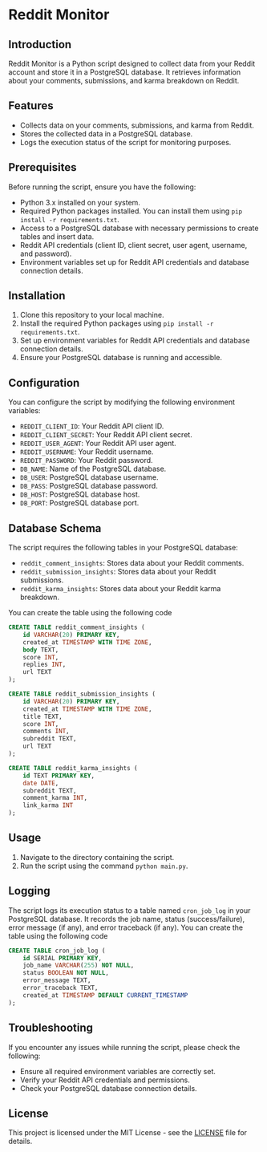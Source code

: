 # Reddit Monitor

## Introduction
Reddit Monitor is a Python script designed to collect data from your Reddit account and store it in a PostgreSQL database. It retrieves information about your comments, submissions, and karma breakdown on Reddit.

## Features
- Collects data on your comments, submissions, and karma from Reddit.
- Stores the collected data in a PostgreSQL database.
- Logs the execution status of the script for monitoring purposes.

## Prerequisites
Before running the script, ensure you have the following:
- Python 3.x installed on your system.
- Required Python packages installed. You can install them using `pip install -r requirements.txt`.
- Access to a PostgreSQL database with necessary permissions to create tables and insert data.
- Reddit API credentials (client ID, client secret, user agent, username, and password).
- Environment variables set up for Reddit API credentials and database connection details.

## Installation
1. Clone this repository to your local machine.
2. Install the required Python packages using `pip install -r requirements.txt`.
3. Set up environment variables for Reddit API credentials and database connection details.
4. Ensure your PostgreSQL database is running and accessible.

## Configuration
You can configure the script by modifying the following environment variables:
- `REDDIT_CLIENT_ID`: Your Reddit API client ID.
- `REDDIT_CLIENT_SECRET`: Your Reddit API client secret.
- `REDDIT_USER_AGENT`: Your Reddit API user agent.
- `REDDIT_USERNAME`: Your Reddit username.
- `REDDIT_PASSWORD`: Your Reddit password.
- `DB_NAME`: Name of the PostgreSQL database.
- `DB_USER`: PostgreSQL database username.
- `DB_PASS`: PostgreSQL database password.
- `DB_HOST`: PostgreSQL database host.
- `DB_PORT`: PostgreSQL database port.

## Database Schema
The script requires the following tables in your PostgreSQL database:
- `reddit_comment_insights`: Stores data about your Reddit comments.
- `reddit_submission_insights`: Stores data about your Reddit submissions.
- `reddit_karma_insights`: Stores data about your Reddit karma breakdown.

You can create the table using the following code

```sql
CREATE TABLE reddit_comment_insights (
    id VARCHAR(20) PRIMARY KEY,
    created_at TIMESTAMP WITH TIME ZONE,
    body TEXT,
    score INT,
    replies INT,
    url TEXT
);

CREATE TABLE reddit_submission_insights (
    id VARCHAR(20) PRIMARY KEY,
    created_at TIMESTAMP WITH TIME ZONE,
    title TEXT,
    score INT,
    comments INT,
    subreddit TEXT,
    url TEXT
);

CREATE TABLE reddit_karma_insights (
    id TEXT PRIMARY KEY,
    date DATE,
    subreddit TEXT,
    comment_karma INT,
    link_karma INT
);
```

## Usage
1. Navigate to the directory containing the script.
2. Run the script using the command `python main.py`.

## Logging
The script logs its execution status to a table named `cron_job_log` in your PostgreSQL database. It records the job name, status (success/failure), error message (if any), and error traceback (if any).
You can create the table using the following code

```sql
CREATE TABLE cron_job_log (
    id SERIAL PRIMARY KEY,
    job_name VARCHAR(255) NOT NULL,
    status BOOLEAN NOT NULL,
    error_message TEXT,
    error_traceback TEXT,
    created_at TIMESTAMP DEFAULT CURRENT_TIMESTAMP
);
```

## Troubleshooting
If you encounter any issues while running the script, please check the following:
- Ensure all required environment variables are correctly set.
- Verify your Reddit API credentials and permissions.
- Check your PostgreSQL database connection details.

## License
This project is licensed under the MIT License - see the [LICENSE](LICENSE) file for details.
